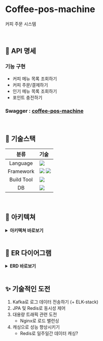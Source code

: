 # Coffee-pos-machine
커피 주문 시스템

<br />

## 💬 API 명세

### 기능 구현
  - 커피 메뉴 목록 조회하기
  - 커피 주문/결제하기
  - 인기 메뉴 목록 조회하기
  - 포인트 충전하기

### Swagger : [coffee-pos-machine](https://app.swaggerhub.com/apis-docs/deingvelop/coffee-pos-machine/1.0.0#/default/get_beverages_favorites)



<br />

## 📜 기술스택
|분류|기술|
| :-: |:- |
|Language|<img src="https://img.shields.io/badge/JAVA-007396?style=for-the-badge&logo=java&logoColor=white">|
|Framework|<img src="https://img.shields.io/badge/Spring-6DB33F?style=for-the-badge&logo=Spring&logoColor=white"> <img src="https://img.shields.io/badge/Springboot-6DB33F?style=for-the-badge&logo=Springboot&logoColor=white">|
|Build Tool|<img src="https://img.shields.io/badge/gradle-02303A?style=for-the-badge&logo=gradle&logoColor=white">|
|DB|<img src="https://img.shields.io/badge/mysql-4479A1?style=for-the-badge&logo=mysql&logoColor=white">|


<br />

## 🏰 아키텍쳐
<details>
<summary> <b>아키텍쳐 바로보기</b> </summary> 
준비중
</details>

<br />

## 📕 ER 다이어그램     
    
<details>
<summary> <b>ERD 바로보기</b> </summary>

![image](https://user-images.githubusercontent.com/100582309/217878422-37ec96e0-eb2d-43cb-9857-0aa9ccceec2a.png)

</details>




<br />

## ✨ 기술적인 도전

1. Kafka로 로그 데이터 전송하기 (+ ELK-stack)
2. JPA 및 Redis로 동시성 제어
3. 대용량 트래픽 관련 도전
    - Nginx로 로드 밸런싱
4. 캐싱으로 성능 향상시키기
    - Redis로 일주일간 데이터 캐싱?
  
<br />
